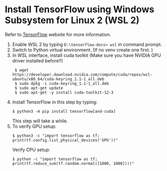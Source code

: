 # Install TensorFlow using Windows Subsystem for Linux 2 (WSL 2)

Refer to [TensorFlow](https://www.tensorflow.org/install/pip#windows-wsl2) website for more information.

1. Enable WSL 2 by typing `D:\tensorflow-docs> wsl` in command prompt. 
2. Switch to Python virtual environment. (If no venv create one first. )
3. In WSL interface, install cuda toolkit (Make sure you have NVIDIA GPU driver installed before!!)
   ```
    $ wget https://developer.download.nvidia.com/compute/cuda/repos/wsl-ubuntu/x86_64/cuda-keyring_1.1-1_all.deb
    $ sudo dpkg -i cuda-keyring_1.1-1_all.deb
    $ sudo apt-get update
    $ sudo apt-get -y install cuda-toolkit-12-3
   ```
4. Install TensorFlow in this step by typing: 
   ```
   $ python3 -m pip install tensorflow[and-cuda]
   ```
   This step will take a while. 
5. To verify GPU setup:
   ```
   $ python3 -c "import tensorflow as tf; print(tf.config.list_physical_devices('GPU'))"
   ```
   Verify CPU setup:
   ```
   $ python -c "import tensorflow as tf; print(tf.reduce_sum(tf.random.normal([1000, 1000])))"
   ```